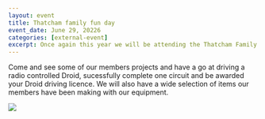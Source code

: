 ```yaml
---
layout: event
title: Thatcham family fun day
event_date: June 29, 20226
categories: [external-event]
excerpt: Once again this year we will be attending the Thatcham Family Fun Day on Henwick Worthy Sports Field.
---
```


Come and see some of our members projects and have a go at driving a radio controlled Droid, sucessfully complete one circuit and be awarded your Droid driving licence. We will also have a wide selection of items our members have been making with our equipment.

![](/nhsite/images/family-fun-23.png)


